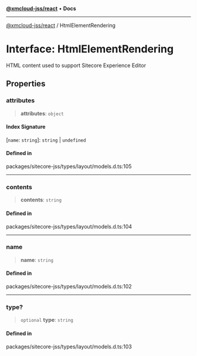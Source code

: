 [**@xmcloud-jss/react**](../README.md) • **Docs**

***

[@xmcloud-jss/react](../README.md) / HtmlElementRendering

# Interface: HtmlElementRendering

HTML content used to support Sitecore Experience Editor

## Properties

### attributes

> **attributes**: `object`

#### Index Signature

 \[`name`: `string`\]: `string` \| `undefined`

#### Defined in

packages/sitecore-jss/types/layout/models.d.ts:105

***

### contents

> **contents**: `string`

#### Defined in

packages/sitecore-jss/types/layout/models.d.ts:104

***

### name

> **name**: `string`

#### Defined in

packages/sitecore-jss/types/layout/models.d.ts:102

***

### type?

> `optional` **type**: `string`

#### Defined in

packages/sitecore-jss/types/layout/models.d.ts:103
